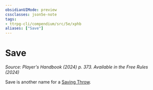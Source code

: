 ```yaml
---
obsidianUIMode: preview
cssclasses: json5e-note
tags:
- ttrpg-cli/compendium/src/5e/xphb
aliases: ["Save"]
---
```

# Save
*Source: Player's Handbook (2024) p. 373. Available in the Free Rules (2024)* 

Save is another name for a [Saving Throw](saving-throw-xphb.md).